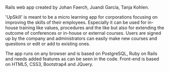 Rails web app created by Johan Faerch, Juandi García, Tanja Kohlen.

'UpSkill' is meant to be a micro learning app for corporations focusing on improving the skills of their employees. Especially it can be used for in-house training like values, procedures and the like but also for extending the outcome of conferences or in-house or external courses.
Users are signed up by the company and administrators can easily make new courses and questions or edit or add to existing ones.

The app runs on any browser and is based on PostgreSQL, Ruby on Rails and needs added features as can be seen in the code. Front-end is based on HTML5, CSS3, Bootstrap4 and JQuery.
